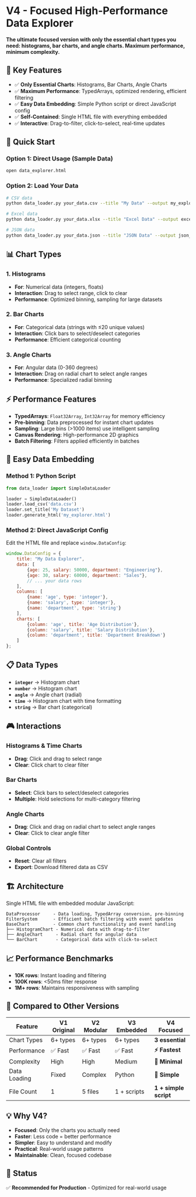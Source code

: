# V4 - Focused High-Performance Data Explorer

**The ultimate focused version with only the essential chart types you need: histograms, bar charts, and angle charts. Maximum performance, minimum complexity.**

## 🎯 Key Features

- ✅ **Only Essential Charts**: Histograms, Bar Charts, Angle Charts
- ✅ **Maximum Performance**: TypedArrays, optimized rendering, efficient filtering
- ✅ **Easy Data Embedding**: Simple Python script or direct JavaScript config
- ✅ **Self-Contained**: Single HTML file with everything embedded
- ✅ **Interactive**: Drag-to-filter, click-to-select, real-time updates

## 🚀 Quick Start

### Option 1: Direct Usage (Sample Data)
```bash
open data_explorer.html
```

### Option 2: Load Your Data
```bash
# CSV data
python data_loader.py your_data.csv --title "My Data" --output my_explorer.html

# Excel data
python data_loader.py your_data.xlsx --title "Excel Data" --output excel_explorer.html

# JSON data
python data_loader.py your_data.json --title "JSON Data" --output json_explorer.html
```

## 📊 Chart Types

### 1. Histograms
- **For**: Numerical data (integers, floats)
- **Interaction**: Drag to select range, click to clear
- **Performance**: Optimized binning, sampling for large datasets

### 2. Bar Charts
- **For**: Categorical data (strings with ≤20 unique values)
- **Interaction**: Click bars to select/deselect categories
- **Performance**: Efficient categorical counting

### 3. Angle Charts
- **For**: Angular data (0-360 degrees)
- **Interaction**: Drag on radial chart to select angle ranges
- **Performance**: Specialized radial binning

## ⚡ Performance Features

- **TypedArrays**: `Float32Array`, `Int32Array` for memory efficiency
- **Pre-binning**: Data preprocessed for instant chart updates
- **Sampling**: Large bins (>1000 items) use intelligent sampling
- **Canvas Rendering**: High-performance 2D graphics
- **Batch Filtering**: Filters applied efficiently in batches

## 🔧 Easy Data Embedding

### Method 1: Python Script
```python
from data_loader import SimpleDataLoader

loader = SimpleDataLoader()
loader.load_csv('data.csv')
loader.set_title('My Dataset')
loader.generate_html('my_explorer.html')
```

### Method 2: Direct JavaScript Config
Edit the HTML file and replace `window.DataConfig`:

```javascript
window.DataConfig = {
    title: "My Data Explorer",
    data: [
        {age: 25, salary: 50000, department: "Engineering"},
        {age: 30, salary: 60000, department: "Sales"},
        // ... your data rows
    ],
    columns: [
        {name: 'age', type: 'integer'},
        {name: 'salary', type: 'integer'},
        {name: 'department', type: 'string'}
    ],
    charts: [
        {column: 'age', title: 'Age Distribution'},
        {column: 'salary', title: 'Salary Distribution'},
        {column: 'department', title: 'Department Breakdown'}
    ]
};
```

## 📋 Data Types

- **`integer`** → Histogram chart
- **`number`** → Histogram chart  
- **`angle`** → Angle chart (radial)
- **`time`** → Histogram chart with time formatting
- **`string`** → Bar chart (categorical)

## 🎮 Interactions

### Histograms & Time Charts
- **Drag**: Click and drag to select range
- **Clear**: Click chart to clear filter

### Bar Charts  
- **Select**: Click bars to select/deselect categories
- **Multiple**: Hold selections for multi-category filtering

### Angle Charts
- **Drag**: Click and drag on radial chart to select angle ranges
- **Clear**: Click to clear angle filter

### Global Controls
- **Reset**: Clear all filters
- **Export**: Download filtered data as CSV

## 🏗️ Architecture

Single HTML file with embedded modular JavaScript:

```
DataProcessor     - Data loading, TypedArray conversion, pre-binning
FilterSystem      - Efficient batch filtering with event updates  
BaseChart         - Common chart functionality and event handling
├── HistogramChart - Numerical data with drag-to-filter
├── AngleChart     - Radial chart for angular data  
└── BarChart       - Categorical data with click-to-select
```

## 📈 Performance Benchmarks

- **10K rows**: Instant loading and filtering
- **100K rows**: <50ms filter response
- **1M+ rows**: Maintains responsiveness with sampling

## 🔄 Compared to Other Versions

| Feature | V1 Original | V2 Modular | V3 Embedded | **V4 Focused** |
|---------|-------------|------------|-------------|----------------|
| Chart Types | 6+ types | 6+ types | 6+ types | **3 essential** |
| Performance | ✅ Fast | ✅ Fast | ✅ Fast | **⚡ Fastest** |
| Complexity | High | High | Medium | **🎯 Minimal** |
| Data Loading | Fixed | Complex | Python | **🚀 Simple** |
| File Count | 1 | 5 files | 1 + scripts | **1 + simple script** |

## 💡 Why V4?

- **Focused**: Only the charts you actually need
- **Faster**: Less code = better performance  
- **Simpler**: Easy to understand and modify
- **Practical**: Real-world usage patterns
- **Maintainable**: Clean, focused codebase

## 🚀 Status

✅ **Recommended for Production** - Optimized for real-world usage
